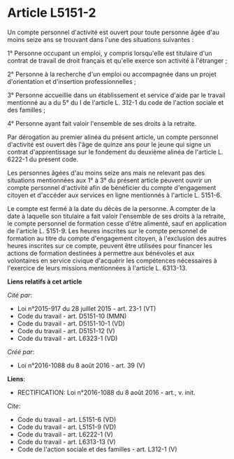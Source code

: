 # Article L5151-2

Un compte personnel d'activité est ouvert pour toute personne âgée d'au moins seize ans se trouvant dans l'une des situations
suivantes : 

1° Personne occupant un emploi, y compris lorsqu'elle est titulaire d'un contrat de travail de droit français et qu'elle
exerce son activité à l'étranger ; 

2° Personne à la recherche d'un emploi ou accompagnée dans un projet d'orientation et d'insertion professionnelles ; 

3° Personne accueillie dans un établissement et service d'aide par le travail mentionné au a du 5° du I de l'article L. 312-1
du code de l'action sociale et des familles ; 

4° Personne ayant fait valoir l'ensemble de ses droits à la retraite. 

Par dérogation au premier alinéa du présent article, un compte personnel d'activité est ouvert dès l'âge de quinze ans pour
le jeune qui signe un contrat d'apprentissage sur le fondement du deuxième alinéa de l'article L. 6222-1 du présent code. 

Les personnes âgées d'au moins seize ans mais ne relevant pas des situations mentionnées aux 1° à 3° du présent article
peuvent ouvrir un compte personnel d'activité afin de bénéficier du compte d'engagement citoyen et d'accéder aux services en
ligne mentionnés à l'article L. 5151-6. 

Le compte est fermé à la date du décès de la personne. A compter de la date à laquelle son titulaire a fait valoir l'ensemble
de ses droits à la retraite, le compte personnel de formation cesse d'être alimenté, sauf en application de l'article L.
5151-9. Les heures inscrites sur le compte personnel de formation au titre du compte d'engagement citoyen, à l'exclusion des
autres heures inscrites sur ce compte, peuvent être utilisées pour financer les actions de formation destinées à permettre
aux bénévoles et aux volontaires en service civique d'acquérir les compétences nécessaires à l'exercice de leurs missions
mentionnées à l'article L. 6313-13.

**Liens relatifs à cet article**

_Cité par_:

  - Loi n°2015-917 du 28 juillet 2015 - art. 23-1 (VT)
  - Code du travail - art. D5151-10 (MMN)
  - Code du travail - art. D5151-10-1 (VD)
  - Code du travail - art. D5151-12 (V)
  - Code du travail - art. L6323-1 (VD)

_Créé par_:

  - Loi n°2016-1088 du 8 août 2016 - art. 39 (V)

**Liens**:

  - RECTIFICATION: Loi n°2016-1088 du 8 août 2016 - art., v. init.

_Cite_:

  - Code du travail - art. L5151-6 (VD)
  - Code du travail - art. L5151-9 (VD)
  - Code du travail - art. L6222-1 (V)
  - Code du travail - art. L6313-13 (V)
  - Code de l'action sociale et des familles - art. L312-1 (V)
